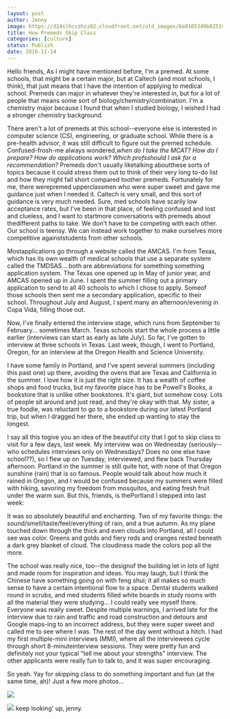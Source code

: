 ```yaml
---
layout: post
author: Jenny
image: https://d24slhcvzhzz82.cloudfront.net/old_images/6a0105349b8251970b01b7c8abf6d9970b-500wi.jpg
title: How Premeds Skip Class
categories: [culture]
status: Publish
date: 2016-11-14
---
```


Hello friends,
As I might have mentioned before, I'm a premed. At some schools, that might be a certain major, but at Caltech (and most schools, I think), that just means that I have the intention of applying to medical school. Premeds can major in whatever they're interested in, but for a lot of people that means some sort of biology/chemistry/combination. I'm a chemistry major because I found that when I studied biology, I wished I had a stronger chemistry background.

There aren't a lot of premeds at this school--everyone else is interested in computer science (CS), engineering, or graduate school. While there is a pre-health advisor, it was still difficult to figure out the premed schedule. Confused-frosh-me always wondered,*when do I take the MCAT? How do I prepare? How do applications work? Which profsshould I ask for a recommendation?*
Premeds don't usually liketalking aboutthese sorts of topics because it could stress them out to think of their very long to-do list and how they might fall short compared toother premeds. Fortunately for me, there werepremed upperclassmen who were super sweet and gave me guidance just when I needed it. Caltech is very small, and this sort of guidance is very much needed. Sure, med schools have scarily low acceptance rates, but I've been in that place, of feeling confused and lost and clueless, and I want to startmore conversations with premeds about thedifferent paths to take. We don't have to be competing with each other. Our school is teensy. We can instead work together to make ourselves more competitive againststudents from other schools.

Mostapplications go through a website called the AMCAS. I'm from Texas, which has its own wealth of medical schools that use a separate system called the TMDSAS... both are abbreviations for something something application system. The Texas one opened up in May of junior year, and AMCAS opened up in June. I spent the summer filling out a primary application to send to all 40 schools to which I chose to apply. Someof those schools then sent me a secondary application, specific to their school. Throughout July and August, I spent many an afternoon/evening in Copa Vida, filling those out.

Now, I've finally entered the interview stage, which runs from September to February... sometimes March. Texas schools start the whole process a little earlier (interviews can start as early as late July). So far, I've gotten to interview at three schools in Texas. Last week, though, I went to Portland, Oregon, for an interview at the Oregon Health and Science University.

I have some family in Portland, and I've spent several summers (including this past one) up there, avoiding the ovens that are Texas and California in the summer. I love how it is just the right size. It has a wealth of coffee shops and food trucks, but my favorite place has to be Powell's Books, a bookstore that is unlike other bookstores. It's giant, but somehow cosy. Lots of people sit around and just read, and they're okay with that. My sister, a true foodie, was reluctant to go to a bookstore during our latest Portland trip, but when I dragged her there, she ended up wanting to stay the longest.

I say all this togive you an idea of the beautiful city that I got to skip class to visit for a few days, last week. My interview was on Wednesday (seriously--who schedules interviews only on Wednesdays? Does no one else have school??), so I flew up on Tuesday, interviewed, and flew back Thursday afternoon. Portland in the summer is still quite hot, with none of that Oregon sunshine (rain) that is so famous. People would talk about how much it rained in Oregon, and I would be confused because my summers were filled with hiking, savoring my freedom from mosquitos, and eating fresh fruit under the warm sun. But this, friends, is thePortland I stepped into last week:

It was so absolutely beautiful and enchanting. Two of my favorite things: the sound/smell/taste/feel/everything of rain, and a true autumn. As my plane touched down through the thick and even clouds into Portland, all I could see was color. Greens and golds and fiery reds and oranges rested beneath a dark grey blanket of cloud. The cloudiness made the colors pop all the more.

The school was really nice, too--the designof the building let in lots of light and made room for inspiration and ideas. You may laugh, but I think the Chinese have something going on with feng shui; it all makes so much sense to have a certain intentional flow to a space. Dental students walked round in scrubs, and med students filled white boards in study rooms with all the material they were studying... I could really see myself there. Everyone was really sweet. Despite multiple warnings, I arrived late for the interview due to rain and traffic and road construction and detours and Google maps-ing to an incorrect address, but they were super sweet and called me to see where I was. The rest of the day went without a hitch. I had my first multiple-mini interviews (MMI), where all the interviewees cycle through short 8-minuteinterview sessions. They were pretty fun and definitely not your typical "tell me about your strengths" interview. The other applicants were really fun to talk to, and it was super encouraging.

So yeah. Yay for skipping class to do something important and fun (at the same time, ah)! Just a few more photos...


![](https://d24slhcvzhzz82.cloudfront.net/old_images/6a0105349b8251970b01b7c8abf6dd970b-500wi.jpg)

![](https://d24slhcvzhzz82.cloudfront.net/old_images/caltech_as_it_happens/6a0105349b8251970b01bb094ef0b7970d.jpg)
keep looking' up,
jenny.

